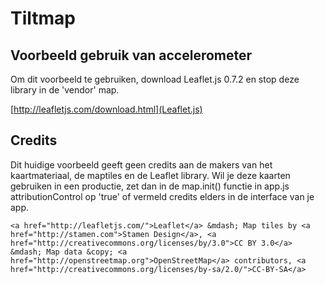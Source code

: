 # Tiltmap

## Voorbeeld gebruik van accelerometer

Om dit voorbeeld te gebruiken, download Leaflet.js 0.7.2 en stop deze library in de 'vendor' map.

[http://leafletjs.com/download.html](Leaflet.js)  

## Credits
Dit huidige voorbeeld geeft geen credits aan de makers van het kaartmateriaal, de maptiles en de Leaflet library. Wil je deze kaarten gebruiken in een productie, zet dan in de map.init() functie in app.js attributionControl op 'true' of vermeld credits elders in de interface van je app.

    <a href="http://leafletjs.com/">Leaflet</a> &mdash; Map tiles by <a href="http://stamen.com">Stamen Design</a>, <a href="http://creativecommons.org/licenses/by/3.0">CC BY 3.0</a> &mdash; Map data &copy; <a href="http://openstreetmap.org">OpenStreetMap</a> contributors, <a href="http://creativecommons.org/licenses/by-sa/2.0/">CC-BY-SA</a>
